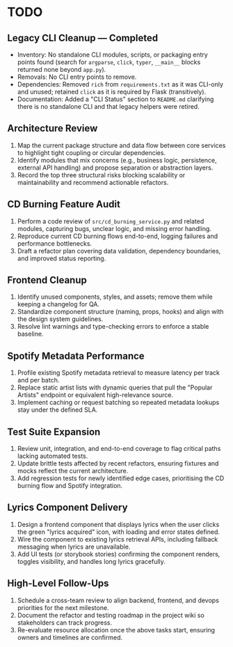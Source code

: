 # TODO

## Legacy CLI Cleanup — Completed
- Inventory: No standalone CLI modules, scripts, or packaging entry points found (search for `argparse`, `click`, `typer`, `__main__` blocks returned none beyond `app.py`).
- Removals: No CLI entry points to remove.
- Dependencies: Removed `rich` from `requirements.txt` as it was CLI-only and unused; retained `click` as it is required by Flask (transitively).
- Documentation: Added a "CLI Status" section to `README.md` clarifying there is no standalone CLI and that legacy helpers were retired.

## Architecture Review
1. Map the current package structure and data flow between core services to highlight tight coupling or circular dependencies.
2. Identify modules that mix concerns (e.g., business logic, persistence, external API handling) and propose separation or abstraction layers.
3. Record the top three structural risks blocking scalability or maintainability and recommend actionable refactors.

## CD Burning Feature Audit
1. Perform a code review of `src/cd_burning_service.py` and related modules, capturing bugs, unclear logic, and missing error handling.
2. Reproduce current CD burning flows end-to-end, logging failures and performance bottlenecks.
3. Draft a refactor plan covering data validation, dependency boundaries, and improved status reporting.

## Frontend Cleanup
1. Identify unused components, styles, and assets; remove them while keeping a changelog for QA.
2. Standardize component structure (naming, props, hooks) and align with the design system guidelines.
3. Resolve lint warnings and type-checking errors to enforce a stable baseline.

## Spotify Metadata Performance
1. Profile existing Spotify metadata retrieval to measure latency per track and per batch.
2. Replace static artist lists with dynamic queries that pull the "Popular Artists" endpoint or equivalent high-relevance source.
3. Implement caching or request batching so repeated metadata lookups stay under the defined SLA.

## Test Suite Expansion
1. Review unit, integration, and end-to-end coverage to flag critical paths lacking automated tests.
2. Update brittle tests affected by recent refactors, ensuring fixtures and mocks reflect the current architecture.
3. Add regression tests for newly identified edge cases, prioritising the CD burning flow and Spotify integration.

## Lyrics Component Delivery
1. Design a frontend component that displays lyrics when the user clicks the green "lyrics acquired" icon, with loading and error states defined.
2. Wire the component to existing lyrics retrieval APIs, including fallback messaging when lyrics are unavailable.
3. Add UI tests (or storybook stories) confirming the component renders, toggles visibility, and handles long lyrics gracefully.

## High-Level Follow-Ups
1. Schedule a cross-team review to align backend, frontend, and devops priorities for the next milestone.
2. Document the refactor and testing roadmap in the project wiki so stakeholders can track progress.
3. Re-evaluate resource allocation once the above tasks start, ensuring owners and timelines are confirmed.
